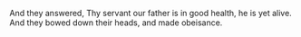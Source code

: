 And they answered, Thy servant our father is in good health, he is yet alive. And they bowed down their heads, and made obeisance.
